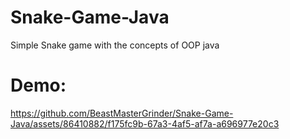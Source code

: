 # **Snake-Game-Java**
Simple Snake game with the concepts of OOP java


# **Demo**:
https://github.com/BeastMasterGrinder/Snake-Game-Java/assets/86410882/f175fc9b-67a3-4af5-af7a-a696977e20c3

